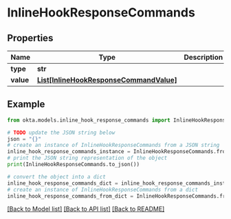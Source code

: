 # InlineHookResponseCommands


## Properties

Name | Type | Description | Notes
------------ | ------------- | ------------- | -------------
**type** | **str** |  | [optional] 
**value** | [**List[InlineHookResponseCommandValue]**](InlineHookResponseCommandValue.md) |  | [optional] 

## Example

```python
from okta.models.inline_hook_response_commands import InlineHookResponseCommands

# TODO update the JSON string below
json = "{}"
# create an instance of InlineHookResponseCommands from a JSON string
inline_hook_response_commands_instance = InlineHookResponseCommands.from_json(json)
# print the JSON string representation of the object
print(InlineHookResponseCommands.to_json())

# convert the object into a dict
inline_hook_response_commands_dict = inline_hook_response_commands_instance.to_dict()
# create an instance of InlineHookResponseCommands from a dict
inline_hook_response_commands_from_dict = InlineHookResponseCommands.from_dict(inline_hook_response_commands_dict)
```
[[Back to Model list]](../README.md#documentation-for-models) [[Back to API list]](../README.md#documentation-for-api-endpoints) [[Back to README]](../README.md)


